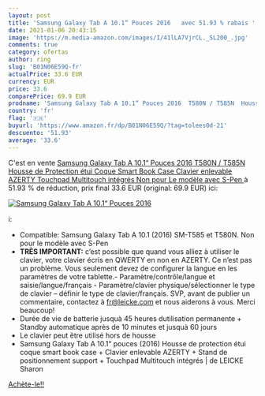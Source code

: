 ```yaml
---
layout: post
title: 'Samsung Galaxy Tab A 10.1“ Pouces 2016   avec 51.93 % rabais '
date: 2021-01-06 20:43:15
image: 'https://m.media-amazon.com/images/I/41lLA7VjrCL._SL200_.jpg'
comments: true
category: ofertas
author: ring
slug: 'B01N06E59Q-fr'
actualPrice: 33.6 EUR
currency: EUR
price: 33.6
comparePrice: 69.9 EUR
prodname: 'Samsung Galaxy Tab A 10.1“ Pouces 2016  T580N / T585N  Housse de Protection étui Coque Smart Book Case  Clavier enlevable AZERTY  Touchpad Multitouch intégrés  Non pour Le modèle avec S-Pen '
country: 'fr'
flag: '🇫🇷'
buyurl: 'https://www.amazon.fr/dp/B01N06E59Q/?tag=tolees0d-21'
descuento: '51.93'
average: '33.6'
---
```


C'est en vente [Samsung Galaxy Tab A 10.1“ Pouces 2016  T580N / T585N  Housse de Protection étui Coque Smart Book Case  Clavier enlevable AZERTY  Touchpad Multitouch intégrés  Non pour Le modèle avec S-Pen ](https://www.amazon.fr/dp/B01N06E59Q/?tag=tolees0d-21)  à  51.93 % de réduction, prix final  33.6 EUR (original: 69.9 EUR) ici:

[![Samsung Galaxy Tab A 10.1“ Pouces 2016  ](https://m.media-amazon.com/images/I/41lLA7VjrCL._SL200_.jpg)](https://www.amazon.fr/dp/B01N06E59Q/?tag=tolees0d-21)

ℹ️:

- Compatible: Samsung Galaxy Tab A 10.1 (2016) SM-T585 et T580N. Non pour le modèle avec S-Pen
- <b>TRÈS IMPORTANT:</b> c’est possible que quand vous alliez à utiliser le clavier, votre clavier écris en QWERTY en non en AZERTY. Ce n’est pas un problème. Vous seulement devez de configurer la langue en les paramètres de votre tablette.- Paramètre/contrôle/langue et saisie/langue/français - Paramètre/clavier physique/sélectionner le type de clavier – définir le type de clavier/français. SVP, avant de publier un commentaire, contactez à fr@leicke.com et nous aiderons à vous. Merci beaucoup!
- Durée de vie de batterie jusquà 45 heures dutilisation permanente + Standby automatique après de 10 minutes et jusquà 60 jours
- Le clavier peut être utilisé hors de housse
- Samsung Galaxy Tab A 10.1“ pouces (2016) Housse de protection étui coque smart book case + Clavier enlevable AZERTY + Stand de positionnement support + Touchpad Multitouch intégrés | de LEICKE Sharon

[Achète-le!!](https://www.amazon.fr/dp/B01N06E59Q/?tag=tolees0d-21)
